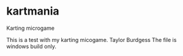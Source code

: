 # kartmania
 Karting microgame

 This is a test with my karting micogame. 
 Taylor Burdgess
 The file is windows build only. 

